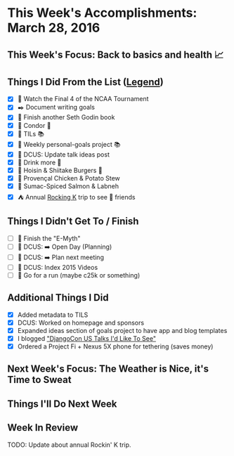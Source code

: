 # This Week's Accomplishments: March 28, 2016

## This Week's Focus: Back to basics and health :chart_with_upwards_trend:

## Things I Did From the List ([Legend](emoji-legend.md.md))

- [x] :basketball: Watch the Final 4 of the NCAA Tournament
- [x] :black_nib: Document writing goals
- [x] :book: Finish another Seth Godin book
- [x] :briefcase: Condor :email:
- [x] :briefcase: TILs :books:
- [x] :briefcase: Weekly personal-goals project :books:
- [x] :circus_tent: DCUS: Update talk ideas post
- [x] :hospital: Drink more :tea:
- [x] :stew: Hoisin & Shiitake Burgers :star2:
- [x] :stew: Provençal Chicken & Potato Stew 
- [x] :stew: Sumac-Spiced Salmon & Labneh
- [x] :tent: Annual [Rocking K](https://ultrasignup.com/register.aspx?did=34953) trip to see :running: friends

## Things I Didn't Get To / Finish

- [ ] :book: Finish the "E-Myth"
- [ ] :circus_tent: DCUS: :arrow_right: Open Day (Planning)
- [ ] :circus_tent: DCUS: :arrow_right: Plan next meeting
- [ ] :circus_tent: DCUS: Index 2015 Videos
- [ ] :running: Go for a run (maybe c25k or something)

## Additional Things I Did

- [x] Added metadata to TILS
- [x] DCUS: Worked on homepage and sponsors
- [x] Expanded ideas section of goals project to have app and blog templates
- [x] I blogged ["DjangoCon US Talks I'd Like To See"](http://www.jefftriplett.com/blog/2016/4/1/djangocon-us-talks-id-like-to-see)
- [x] Ordered a Project Fi + Nexus 5X phone for tethering (saves money)

## Next Week's Focus: The Weather is Nice, it's Time to Sweat

## Things I'll Do Next Week

## Week In Review

TODO: Update about annual Rockin' K trip.
